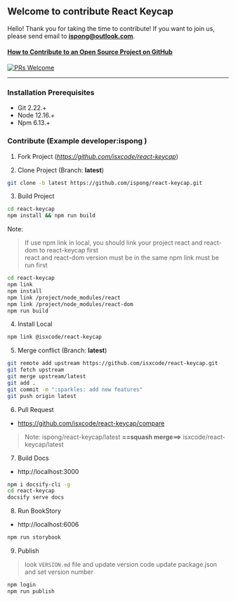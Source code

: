 ## Welcome to contribute React Keycap

Hello! Thank you for taking the time to contribute! If you want to join us, please send email to **ispong@outlook.com**.

#### [How to Contribute to an Open Source Project on GitHub](https://app.egghead.io/playlists/how-to-contribute-to-an-open-source-project-on-github)

[![PRs Welcome](https://img.shields.io/badge/PRs-welcome-brightgreen.svg?style=flat-square)](http://makeapullrequest.com)

---

### Installation Prerequisites

- Git 2.22.+
- Node 12.16.+
- Npm 6.13.+

### Contribute (Example developer:**ispong** )

1. Fork Project (_https://github.com/isxcode/react-keycap_)

2. Clone Project (Branch: **latest**)

```bash
git clone -b latest https://github.com/ispong/react-keycap.git
```

3. Build Project

```bash
cd react-keycap
npm install && npm run build
```

Note:
> If use npm link in local, you should link your project react and react-dom to react-keycap first </br>
> react and react-dom version must be in the same
> npm link must be run first

```bash
cd react-keycap
npm link
npm install
npm link /project/node_modules/react
npm link /project/node_modules/react-dom
npm run build
```

4. Install Local

```bash
npm link @isxcode/react-keycap
```

5. Merge conflict (Branch: **latest**)

```bash
git remote add upstream https://github.com/isxcode/react-keycap.git
git fetch upstream
git merge upstream/latest
git add .
git commit -m ":sparkles: add new features"
git push origin latest
```

6. Pull Request

- https://github.com/isxcode/react-keycap/compare

> Note:  ispong/react-keycap/latest  **==squash merge==>** isxcode/react-keycap/latest

7. Build Docs

- http://localhost:3000

```bash
npm i docsify-cli -g
cd react-keycap
docsify serve docs
```

8. Run BookStory

- http://localhost:6006

```bash
npm run storybook
```

9. Publish 

> look `VERSION.md` file and update version code
> update package.json and set version number

```bash
npm login 
npm run publish
```